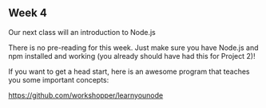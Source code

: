 ## Week 4

Our next class will an introduction to Node.js

There is no pre-reading for this week. Just make sure you have Node.js and npm installed and working (you already should have had this for Project 2)!

If you want to get a head start, here is an awesome program that teaches you some important concepts:

https://github.com/workshopper/learnyounode



